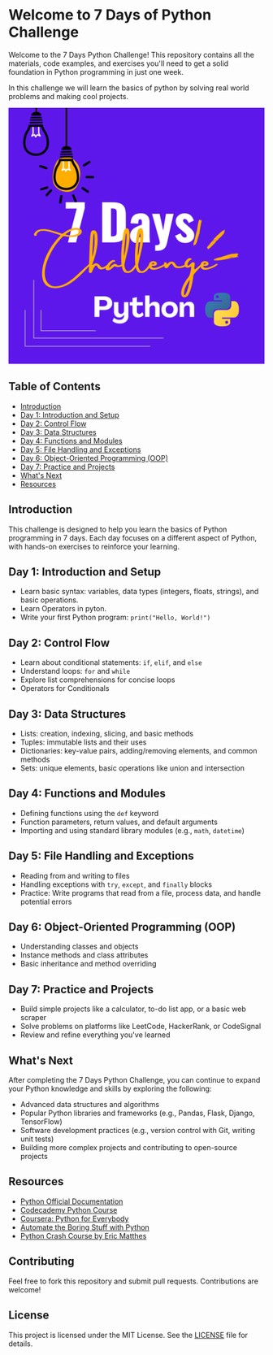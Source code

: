 # Welcome to 7 Days of Python Challenge

Welcome to the 7 Days Python Challenge! This repository contains all the materials, code examples, and exercises you'll need to get a solid foundation in Python programming in just one week.

In this challenge we will learn the basics of python by solving real world problems
and making cool projects.

<img src="./Python 7 days Challenge.png">

## Table of Contents

- [Introduction](#introduction)
- [Day 1: Introduction and Setup](#day-1-introduction-and-setup)
- [Day 2: Control Flow](#day-2-control-flow)
- [Day 3: Data Structures](#day-3-data-structures)
- [Day 4: Functions and Modules](#day-4-functions-and-modules)
- [Day 5: File Handling and Exceptions](#day-5-file-handling-and-exceptions)
- [Day 6: Object-Oriented Programming (OOP)](#day-6-object-oriented-programming-oop)
- [Day 7: Practice and Projects](#day-7-practice-and-projects)
- [What's Next](#whats-next)
- [Resources](#resources)

## Introduction

This challenge is designed to help you learn the basics of Python programming in 7 days. Each day focuses on a different aspect of Python, with hands-on exercises to reinforce your learning.

## Day 1: Introduction and Setup

- Learn basic syntax: variables, data types (integers, floats, strings), and basic operations.
- Learn Operators in pyton.
- Write your first Python program: `print("Hello, World!")`

## Day 2: Control Flow

- Learn about conditional statements: `if`, `elif`, and `else`
- Understand loops: `for` and `while`
- Explore list comprehensions for concise loops
- Operators for Conditionals

## Day 3: Data Structures

- Lists: creation, indexing, slicing, and basic methods
- Tuples: immutable lists and their uses
- Dictionaries: key-value pairs, adding/removing elements, and common methods
- Sets: unique elements, basic operations like union and intersection

## Day 4: Functions and Modules

- Defining functions using the `def` keyword
- Function parameters, return values, and default arguments
- Importing and using standard library modules (e.g., `math`, `datetime`)

## Day 5: File Handling and Exceptions

- Reading from and writing to files
- Handling exceptions with `try`, `except`, and `finally` blocks
- Practice: Write programs that read from a file, process data, and handle potential errors

## Day 6: Object-Oriented Programming (OOP)

- Understanding classes and objects
- Instance methods and class attributes
- Basic inheritance and method overriding

## Day 7: Practice and Projects

- Build simple projects like a calculator, to-do list app, or a basic web scraper
- Solve problems on platforms like LeetCode, HackerRank, or CodeSignal
- Review and refine everything you've learned

## What's Next

After completing the 7 Days Python Challenge, you can continue to expand your Python knowledge and skills by exploring the following:

- Advanced data structures and algorithms
- Popular Python libraries and frameworks (e.g., Pandas, Flask, Django, TensorFlow)
- Software development practices (e.g., version control with Git, writing unit tests)
- Building more complex projects and contributing to open-source projects

## Resources

- [Python Official Documentation](https://docs.python.org/3/)
- [Codecademy Python Course](https://www.codecademy.com/learn/learn-python-3)
- [Coursera: Python for Everybody](https://www.coursera.org/specializations/python)
- [Automate the Boring Stuff with Python](https://automatetheboringstuff.com/)
- [Python Crash Course by Eric Matthes](https://nostarch.com/pythoncrashcourse2e)

## Contributing

Feel free to fork this repository and submit pull requests. Contributions are welcome!

## License

This project is licensed under the MIT License. See the [LICENSE](LICENSE) file for details.
